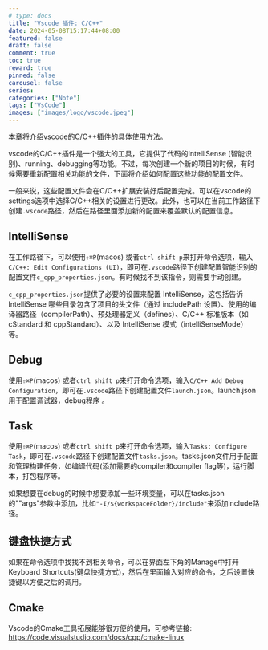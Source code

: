 ```yaml
---
# type: docs 
title: "Vscode 插件: C/C++"
date: 2024-05-08T15:17:44+08:00
featured: false
draft: false
comment: true
toc: true
reward: true
pinned: false
carousel: false
series:
categories: ["Note"]
tags: ["VsCode"]
images: ["images/logo/vscode.jpeg"]
---
```


本章将介绍vscode的C/C++插件的具体使用方法。

<!--more-->

vscode的C/C++插件是一个强大的工具，它提供了代码的IntelliSense (智能识别)、running、debugging等功能。不过，每次创建一个新的项目的时候，有时候需要重新配置相关功能的文件，下面将介绍如何配置这些功能的配置文件。



一般来说，这些配置文件会在C/C++扩展安装好后配置完成。可以在vscode的settings选项中选择C/C++相关的设置进行更改。此外，也可以在当前工作路径下创建`.vscode`路径，然后在路径里面添加新的配置来覆盖默认的配置信息。



## IntelliSense

在工作路径下，可以使用`⇧⌘P`(macos) 或者`ctrl shift p`来打开命令选项，输入`C/C++: Edit Configurations (UI)`，即可在`.vscode`路径下创建配置智能识别的配置文件`c_cpp_properties.json`。有时候找不到该指令，则需要手动创建。

`c_cpp_properties.json`提供了必要的设置来配置 IntelliSense，这包括告诉 IntelliSense 哪些目录包含了项目的头文件（通过 includePath 设置）、使用的编译器路径（compilerPath）、预处理器定义（defines）、C/C++ 标准版本（如 cStandard 和 cppStandard）、以及 IntelliSense 模式（intelliSenseMode）等。



## Debug

使用`⇧⌘P`(macos) 或者`ctrl shift p`来打开命令选项，输入`C/C++ Add Debug Configuration`，即可在`.vscode`路径下创建配置文件`launch.json`。launch.json 用于配置调试器，debug程序 。



## Task

使用`⇧⌘P`(macos) 或者`ctrl shift p`来打开命令选项，输入`Tasks: Configure Task`，即可在`.vscode`路径下创建配置文件`tasks.json`。tasks.json文件用于配置和管理构建任务，如编译代码(添加需要的compiler和compiler flag等)，运行脚本，打包程序等。

如果想要在debug的时候中想要添加一些环境变量，可以在tasks.json的""args"参数中添加，比如`"-I/${workspaceFolder}/include"`来添加include路径。



## 键盘快捷方式

如果在命令选项中找找不到相关命令，可以在界面左下角的Manage中打开Keyboard Shortcuts(键盘快捷方式)，然后在里面输入对应的命令，之后设置快捷键以方便之后的调用。



## Cmake

Vscode的Cmake工具拓展能够很方便的使用，可参考链接: https://code.visualstudio.com/docs/cpp/cmake-linux
